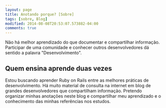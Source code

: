 ```yaml
---
layout: page
title: Anotando porque? [Sobre]
tags: [sobre, Blog]
modified: 2014-08-08T20:53:07.573882-04:00
comments: true
---
```


Não há melhor aprendizado do que documentar e compartilhar informação. Participar de uma comunidade e conhecer outros desenvolvedores dá sentido a palavra "Desenvolvimento".

## Quem ensina aprende duas vezes

Estou buscando aprender Ruby on Rails entre as melhores práticas de desenvolvimento. Há muito material de consulta na internet em blog de grandes desenvolvedores que compartilham informação. Pretendo organizar minhas anotações neste blog e compartilhar meu aprendizado e o conhecimento das minhas referências nos estudos.